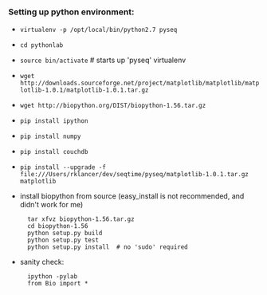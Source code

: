 ### Setting up python environment:

* `virtualenv -p /opt/local/bin/python2.7 pyseq`
* `cd pythonlab`
* `source bin/activate` # starts up 'pyseq' virtualenv
* `wget http://downloads.sourceforge.net/project/matplotlib/matplotlib/matplotlib-1.0.1/matplotlib-1.0.1.tar.gz`
* `wget http://biopython.org/DIST/biopython-1.56.tar.gz`
* `pip install ipython`
* `pip install numpy`
* `pip install couchdb`
* `pip install --upgrade -f file:///Users/rklancer/dev/seqtime/pyseq/matplotlib-1.0.1.tar.gz matplotlib`
* install biopython from source (easy_install is not recommended, and didn't work for me)

        tar xfvz biopython-1.56.tar.gz
        cd biopython-1.56
        python setup.py build
        python setup.py test
        python setup.py install  # no 'sudo' required

* sanity check:

        ipython -pylab
        from Bio import *
